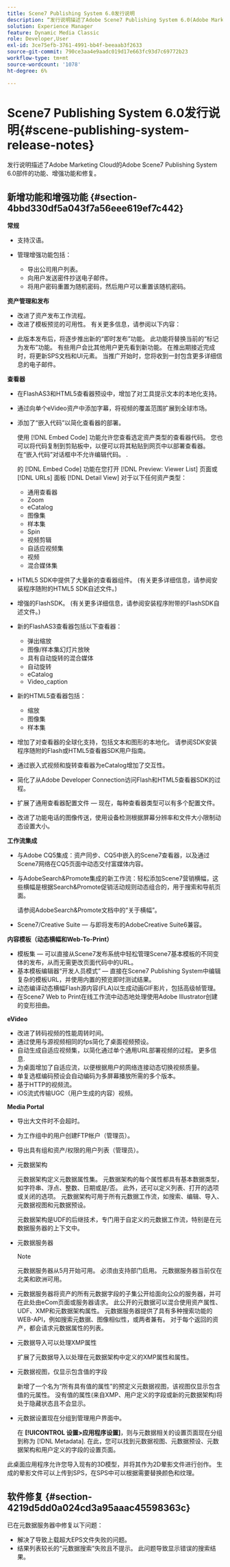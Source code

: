 ```yaml
---
title: Scene7 Publishing System 6.0发行说明
description: “发行说明描述了Adobe Scene7 Publishing System 6.0(Adobe Marketing Cloud中Adobe Experience Manager解决方案的一部分)的功能、增强功能和修复。”
solution: Experience Manager
feature: Dynamic Media Classic
role: Developer,User
exl-id: 3ce75efb-3761-4991-bb4f-beeaab3f2633
source-git-commit: 790ce3aa4e9aadc019d17e663fc93d7c69772b23
workflow-type: tm+mt
source-wordcount: '1078'
ht-degree: 6%

---
```


# Scene7 Publishing System 6.0发行说明{#scene-publishing-system-release-notes}

发行说明描述了Adobe Marketing Cloud的Adobe Scene7 Publishing System 6.0部件的功能、增强功能和修复。

## 新增功能和增强功能 {#section-4bbd330df5a043f7a56eee619ef7c442}

**常规**

* 支持汉语。
* 管理增强功能包括：

   * 导出公司用户列表。
   * 向用户发送密件抄送电子邮件。
   * 将用户密码重置为随机密码，然后用户可以重置该随机密码。

<!--       [More information](http://help.adobe.com/en_US/scene7/using/WS662101DF-D697-47a7-A7D8-B52FD8E94438.html). -->

**资产管理和发布**

* 改进了资产发布工作流程。 <!-- [More information](http://help.adobe.com/en_US/scene7/using/WS3673AD39-098B-4f08-8A24-CA51261B7366.html). -->
* 改进了模板预览的可用性。 有关更多信息，请参阅以下内容：

<!--   [Configuring default viewers](http://help.adobe.com/en_US/scene7/using/WS98ca2e6790647c06-76b2d0e0135685cd4a8-8000.html)

  [Previewing an asset based on viewer platform type](http://help.adobe.com/en_US/scene7/using/WS98ca2e6790647c06-2ce305113564963202-7fff.html)

  [Previewing an image asset based on its image preset](http://help.adobe.com/en_US/scene7/using/WS98ca2e6790647c06-2ce305113564963202-7ffe.html) -->

* 此版本发布后，将逐步推出新的“即时发布”功能。 此功能将替换当前的“标记为发布”功能。 有些用户会比其他用户更先看到新功能。 在推出期接近完成时，将更新SPS文档和UI元素。 当推广开始时，您将收到一封包含更多详细信息的电子邮件。

**查看器**

* 在FlashAS3和HTML5查看器预设中，增加了对工具提示文本的本地化支持。
* 通过向单个eVideo资产中添加字幕，将视频的覆盖范围扩展到全球市场。
* 添加了“嵌入代码”以简化查看器的部署。

   使用 [!DNL Embed Code] 功能允许您查看选定资产类型的查看器代码。 您也可以将代码复制到剪贴板中，以便可以将其粘贴到网页中以部署查看器。在“嵌入代码”对话框中不允许编辑代码。 .

   的 [!DNL Embed Code] 功能在您打开 [!DNL Preview: Viewer List] 页面或 [!DNL URLs] 面板 [!DNL Detail View] 对于以下任何资产类型：

   * 通用查看器
   * Zoom
   * eCatalog
   * 图像集
   * 样本集
   * Spin
   * 视频剪辑
   * 自适应视频集
   * 视频
   * 混合媒体集

<!--   [More information](http://help.adobe.com/en_US/scene7/using/WS98ca2e6790647c06-2ce305113564963202-7fff.html) -->

* HTML5 SDK中提供了大量新的查看器组件。 (有关更多详细信息，请参阅安装程序随附的HTML5 SDK自述文件。)
* 增强的FlashSDK。 (有关更多详细信息，请参阅安装程序附带的FlashSDK自述文件。)
* 新的FlashAS3查看器包括以下查看器：

   * 弹出缩放
   * 图像/样本集幻灯片放映
   * 具有自动旋转的混合媒体
   * 自动旋转
   * eCatalog
   * Video_caption

* 新的HTML5查看器包括：

   * 缩放
   * 图像集
   * 样本集

* 增加了对查看器的全球化支持，包括文本和图形的本地化。 请参阅SDK安装程序随附的Flash或HTML5查看器SDK用户指南。
* 通过嵌入式视频和旋转查看器为eCatalog增加了交互性。
* 简化了从Adobe Developer Connection访问Flash和HTML5查看器SDK的过程。 <!-- [More information](http://help.adobe.com/en_US/scene7/using/WSd4272150f67705c11b002eec12fcba4dee6-8000.html). -->
* 扩展了通用查看器配置文件 — 现在，每种查看器类型可以有多个配置文件。 <!-- [More information](http://help.adobe.com/en_US/scene7/using/WS1c46793299cf21d73076df86131b02b67e8-8000.html). -->
* 改进了功能电话的图像传送，使用设备检测根据屏幕分辨率和文件大小限制动态设置大小。 <!-- [More information](http://help.adobe.com/en_US/scene7/using/WS1c46793299cf21d7-6ad692c9131d90d137a-8000.html). -->

**工作流集成**

* 与Adobe CQ5集成：资产同步、CQ5中嵌入的Scene7查看器，以及通过Scene7网络在CQ5页面中动态交付富媒体内容。
* 与AdobeSearch&amp;Promote集成的新工作流：轻松添加Scene7营销横幅，这些横幅是根据Search&amp;Promote促销活动规则动态组合的，用于搜索和导航页面。

   请参阅AdobeSearch&amp;Promote文档中的“关于横幅”。

* Scene7/Creative Suite — 与即将发布的AdobeCreative Suite6兼容。

**内容模板（动态横幅和Web-To-Print）**

* 模板集 — 可以直接从Scene7发布系统中轻松管理Scene7基本模板的不同变体的发布，从而无需更改页面代码中的URL。 <!-- [More information](http://help.adobe.com/en_US/scene7/using/WSd968ca97bf00cf72-5eede3a113268dc80f5-8000.html).  -->
* 基本模板编辑器“开发人员模式” — 直接在Scene7 Publishing System中编辑复杂的模板URL，并使用内置的预览即时测试结果。
* 动态编译动态横幅Flash源内容(FLA)以生成动画GIF影片，包括高级帧管理。 <!-- [More information](http://help.adobe.com/en_US/scene7/using/WSd968ca97bf00cf72-5eedd3a113268dc80f4-8000.html).  -->
* 在Scene7 Web to Print在线工作流中动态地处理使用Adobe Illustrator创建的变形扭曲。 <!-- [More information](http://help.adobe.com/en_US/scene7/using/WSef8d5860223939e2-d19776312a7267a200-8000.html#WSd968ca97bf00cf72-5eedd3a113268dc80f5-8000). -->

**eVideo**

* 改进了转码视频的性能周转时间。
* 通过使用与源视频相同的fps简化了桌面视频预设。 <!-- [More information](http://help.adobe.com/en_US/scene7/using/WSE86ACF2B-BD50-4c48-A1D7-9CD4405B62D0.html#WS1c46793299cf21d7-39fae9c1131ba8968f7-7fff).  -->
* 自动生成自适应视频集，以简化通过单个通用URL部署视频的过程。 更多信息. <!-- [More information](http://help.adobe.com/en_US/scene7/using/WS1c46793299cf21d7-6ad692c9131d90d137a-8000.html).  -->
* 为桌面增加了自适应流，以便根据用户的网络连接动态切换视频质量。 <!-- [More information](http://help.adobe.com/en_US/scene7/using/WS1c46793299cf21d7-6ad692c9131d90d137a-8000.html).  -->
* 单复选框编码预设会自动编码为多屏幕播放所需的多个版本。 <!-- [More information](http://help.adobe.com/en_US/scene7/using/WS1c46793299cf21d7-5abae30d131ddfed85f-8000.html).  -->
* 基于HTTP的视频流。 <!-- [More information](http://help.adobe.com/en_US/scene7/using/WS98ca2e6790647c0632156edd1369e58559f-8000.html).  -->
* iOS流式传输UGC（用户生成的内容）视频。 <!-- [More information](http://help.adobe.com/en_US/scene7/using/WSe8b0455615e2dc47-2df907a712f31201b35-8000.html). -->

**Media Portal**

* 导出大文件时不会超时。
* 为工作组中的用户创建FTP帐户（管理员）。
* 导出具有组和资产/权限的用户列表（管理员）。

* 元数据架构

   元数据架构定义元数据属性集。 元数据架构的每个属性都具有基本数据类型，如字符串、浮点、整数、日期或是/否。 此外，还可以定义列表、打开的选项或关闭的选项。 元数据架构可用于所有元数据工作流，如搜索、编辑、导入、元数据视图和元数据预设。 <!-- [More information](http://help.adobe.com/en_US/scene7/using/WS259993e42159a215-1c6a66df1265272619e-7fec.html#WSd968ca97bf03cf72-5e3dd3a113268dc80f5-8000). -->

   元数据架构是UDF的后继技术，专门用于自定义的元数据工作流，特别是在元数据服务器的上下文中。

* 元数据服务器

   >[!NOTE]
   >
   >元数据服务器从5月开始可用。 必须由支持部门启用。 元数据服务器当前仅在北美和欧洲可用。

* 元数据服务器将资产的所有元数据字段的子集公开给面向公众的服务器，并可在此处由eCom页面或服务器请求。 此公开的元数据可以混合使用资产属性、UDF、XMP和元数据架构属性。 元数据服务器提供了具有多种搜索功能的WEB-API，例如搜索元数据、图像相似性，或两者兼有。 对于每个返回的资产，都会请求元数据属性的列表。
* 元数据导入可以处理XMP属性

   扩展了元数据导入以处理在元数据架构中定义的XMP属性和属性。
* 元数据视图，仅显示包含值的字段

   新增了一个名为“所有具有值的属性”的预定义元数据视图，该视图仅显示包含值的元属性。 没有值的属性(来自XMP、用户定义的字段或新的元数据架构)将处于隐藏状态且不会显示。
* 元数据设置现在分组到管理用户界面中。

   在 **[!UICONTROL 设置>应用程序设置]**，则与元数据相关的设置页面现在分组到称为 [!DNL Metadata]. 在此，您可以找到元数据视图、元数据预设、元数据架构和用户定义的字段的设置页面。

此桌面应用程序允许您导入现有的3D模型，并将其作为2D晕影文件进行创作。 生成的晕影文件可以上传到SPS，在SPS中可以根据需要替换颜色和纹理。

## 软件修复 {#section-4219d5dd0a024cd3a95aaac45598363c}

已在元数据服务器中修复以下问题：

* 解决了导致上载超大EPS文件失败的问题。
* 结果列表较长的“元数据搜索”失败且不提示。 此问题导致显示错误的搜索结果。
